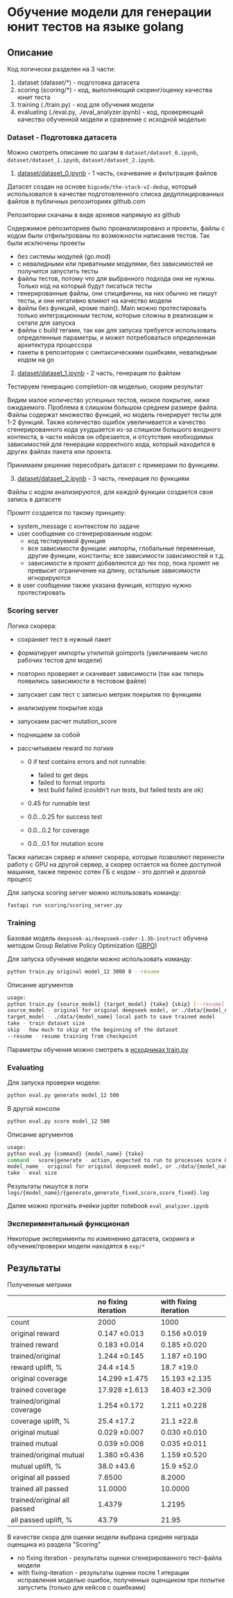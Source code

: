 # Обучение модели для генерации юнит тестов на языке golang

## Описание

Код логически разделен на 3 части:
1. dataset (dataset/*) - подготовка датасета
2. scoring (scoring/*) - код, выполняющий скоринг/оценку качества юнит теста
3. training (./train.py) - код для обучения модели
4. evaluating (./eval.py, ./eval_analyzer.ipynb) - код, проверяющий качество обученной модели и сравнение с исходной моделью

### Dataset - Подготовка датасета

Можно смотреть описание по шагам в `dataset/dataset_0.ipynb`,  `dataset/dataset_1.ipynb`,  `dataset/dataset_2.ipynb`.

1. [dataset/dataset_0.ipynb](./dataset/dataset_0.ipynb) - 1 часть, скачивание и фильтрация файлов

Датасет создан на основе `bigcode/the-stack-v2-dedup`, который использовался в качестве подготовленного списка дедуплицированных файлов в публичных репозиториях github.com

Репозитории скачаны в виде архивов напрямую из github

Содержимое репозиториев было проанализировано и проекты, файлы с кодом были отфильтрованы по возможности написания тестов.
Так были исключены проекты
- без системы модулей (go.mod)
- с невалидными или приватными модулями, без зависимостей не получится запустить тесты
- файлы тестов, потому что для выбранного подхода они не нужны. Только код на который будут писаться тесты
- генерированные файлы, они спицифичны, на них обычно не пишут тесты, и они негативно влияют на качество модели
- файлы без функций, кроме main(). Main можно протестировать только интеграционным тестом, которые сложны в реализации и сетапе для запуска
- файлы с build тегами, так как для запуска требуется использовать определенные параметры, и может потребоваться определенная архитектура процессора
- пакеты в репозитории с синтаксическими ошибками, невалидным кодом на go

2. [dataset/dataset_1.ipynb](./dataset/dataset_1.ipynb) - 2 часть, генерация по файлам

Тестируем генерацию completion-ов моделью, скорим результат

Видим малое количество успешных тестов, низкое покрытие, ниже ожидаемого. Проблема в слишком большом среднем размере файла. Файлы содержат множество функций, но модель генерирует тесты для 1-2 функций. Также количество ошибок увеличивается и качество сгенерированного кода ухудшается из-за слишком большого входного контекста, в части кейсов он обрезается, и отсутствия необходимых зависимостей для генерации корректного кода, который находится в других файлах пакета или проекта.

Принимаем решение пересобрать датасет с примерами по функциям.

3. [dataset/dataset_2.ipynb](./dataset/dataset_2.ipynb) - 3 часть, генерация по функциям

Файлы с кодом анализируются, для каждой функции создается своя запись в датасете

Промпт создается по такому принципу:
- system_message с контекстом по задаче
- user сообщение со сгенерированным кодом:
  - код тестируемой функция
  - все зависимости функции: импорты, глобальные переменные, другие функции, константы; все зависимости зависимостей и т.д.
  - зависимости в промпт добавляются до тех пор, пока промпт не превысит ограничение на длину, остальные зависимости игнорируются
- в user сообщении также указана функция, которую нужно протестировать

### Scoring server

Логика скорера:
- сохраняет тест в нужный пакет
- форматирует импорты утилитой goimports (увеличиваем число рабочих тестов для модели)
- повторно проверяет и скачивает зависимости (так как теперь появились зависимости в тестовом файле)
- запускает сам тест с записью метрик покрытия по функциям
- анализируем покрытие кода
- запускаем расчет mutation_score
- подчищаем за собой
- рассчитываем reward по логике

    - 0 if test contains errors and not runnable:
        - failed to get deps
        - failed to format imports
        - test build failed (couldn't run tests, but failed tests are ok)

    - 0.45 for runnable test
    - 0.0...0.25 for success test
    - 0.0...0.2 for coverage
    - 0.0...0.1 for mutation score

Также написан сервер и клиент скорера, которые позволяют перенести работу с GPU на другой сервер, а скорер остается на более доступной машинке, также перенос сотен ГБ с кодом - это долгий и дорогой процесс

Для запуска scoring server можно использовать команду:
```bash
fastapi run scoring/scoring_server.py
```

### Training

Базовая модель `deepseek-ai/deepseek-coder-1.3b-instruct` обучена методом Group Relative Policy Optimization ([GRPO](https://huggingface.co/docs/trl/main/grpo_trainer))

Для запуска обучения модели можно использовать команду:
```bash
python train.py original model_12 3000 0 --resume
```

Описание аргументов
```bash
usage:
python train.py {source_model} {target_model} {take} {skip} [--resume]
source_model - original for original deepseek model, or ./data/{model_name} local model path
target_model - ./data/{model_name} local path to save trained model
take - train dataset size
skip - how much to skip at the beginning of the dataset
--resume - resume training from checkpoint
```

Параметры обучения можно смотреть в [исходниках train.py](./train.py)

### Evaluating

Для запуска проверки модели:
```bash
python eval.py generate model_12 500
```
В другой консоли
```bash
python eval.py score model_12 500
```

Описание аргументов
```bash
usage:
python eval.py {command} {model_name} {take}
command - score|generate - action, expected to run to processes score & generate in parallel
model_name - original for original deepseek model, or ./data/{model_name} local model path
take - eval size
```

Результаты пишутся в логи `logs/{model_name}/{generate,generate_fixed,score,score_fixed}.log`

Далее можно прогнать ячейки jupiter notebook `eval_analyzer.ipynb`

### Экспериментальный функционал

Некоторые эксперименты по изменению датасета, скоринга и обучения/проверки модели находятся в `exp/*`

## Результаты

Полученные метрики

|                                    | no fixing iteration   | with fixing iteration   |
|:-----------------------------------|:----------------------|:------------------------|
| count                              | 2000                  | 1000                    |
| original reward                    | 0.147 ±0.013          | 0.156 ±0.019            |
| trained reward                     | 0.183 ±0.014          | 0.185 ±0.020            |
| trained/original                   | 1.244 ±0.145          | 1.187 ±0.190            |
| reward uplift, %                   | 24.4 ±14.5            | 18.7 ±19.0              |
| original coverage                  | 14.299 ±1.475         | 15.193 ±2.135           |
| trained coverage                   | 17.928 ±1.613         | 18.403 ±2.309           |
| trained/original coverage          | 1.254 ±0.172          | 1.211 ±0.228            |
| coverage uplift, %                 | 25.4 ±17.2            | 21.1 ±22.8              |
| original mutual                    | 0.029 ±0.007          | 0.030 ±0.010            |
| trained mutual                     | 0.039 ±0.008          | 0.035 ±0.011            |
| trained/original mutual            | 1.380 ±0.436          | 1.159 ±0.520            |
| mutual uplift, %                   | 38.0 ±43.6            | 15.9 ±52.0              |
| original all passed                | 7.6500                | 8.2000                  |
| trained all passed                 | 11.0000               | 10.0000                 |
| trained/original all passed        | 1.4379                | 1.2195                  |
| all passed uplift, %               | 43.79                 | 21.95                   |

В качестве скора для оценки модели выбрана средняя награда оценщика из раздела "Scoring"

- no fixing iteration - результаты оценки сгенерированного тест-файла модели
- with fixing-iteration - результаты оценки после 1 итерации исправления моделью ошибок, полученных оценщиком при попытке запустить (только для кейсов с ошибками)